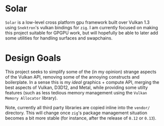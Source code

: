 # Solar

`Solar` is a low-level cross platform gpu framework built over Vulkan 1.3 using `Snektron`'s vulkan bindings for `zig`. I am currently focused on making this project suitable for GPGPU work, but will hopefully be able to later add some utilities for handling surfaces and swapchains.

# Design Goals

This project seeks to simplify some of the (in my opinion) strange aspects of the Vulkan API, removing some of the annoying constructs and boilerplate. In a sense this is my _ideal_ graphics + compute API, merging the best aspects of Vulkan, D3D12, and Metal, while providing some utilty features (such as less tedious memory management using the `Vulkan Memory Allocator` library).

Note, currently all third party libraries are copied inline into the `vendor/` directory. This will change once `zig`'s package management situation becomes a bit more stable (for instance, after the release of `0.12` or `0.13`).